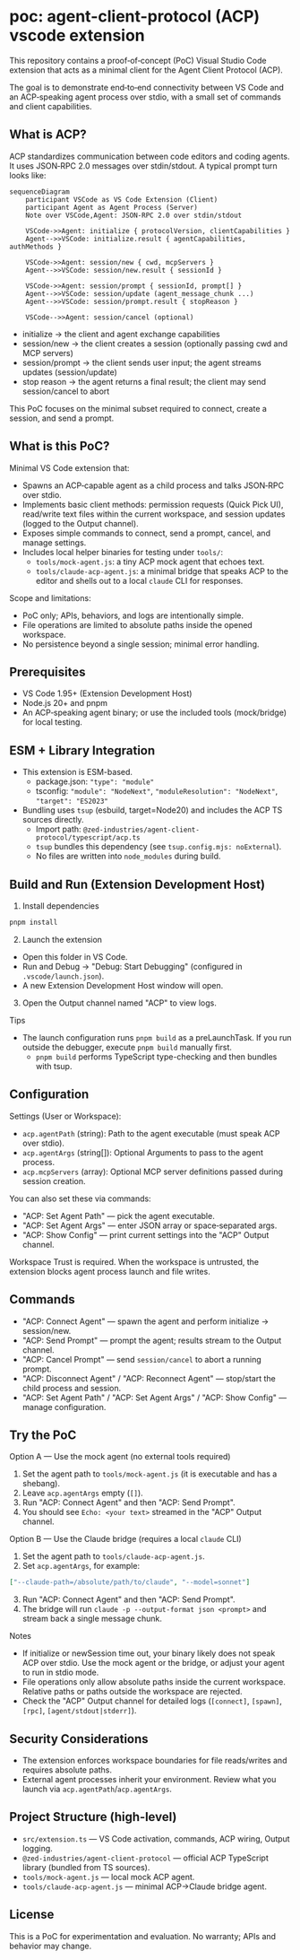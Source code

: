# poc: agent-client-protocol (ACP) vscode extension

This repository contains a proof‑of‑concept (PoC) Visual Studio Code extension that acts as a minimal client for the Agent Client Protocol (ACP).

The goal is to demonstrate end‑to‑end connectivity between VS Code and an ACP‑speaking agent process over stdio, with a small set of commands and client capabilities.

## What is ACP?

ACP standardizes communication between code editors and coding agents. It uses JSON‑RPC 2.0 messages over stdin/stdout. A typical prompt turn looks like:

```mermaid
sequenceDiagram
    participant VSCode as VS Code Extension (Client)
    participant Agent as Agent Process (Server)
    Note over VSCode,Agent: JSON‑RPC 2.0 over stdin/stdout

    VSCode->>Agent: initialize { protocolVersion, clientCapabilities }
    Agent-->>VSCode: initialize.result { agentCapabilities, authMethods }

    VSCode->>Agent: session/new { cwd, mcpServers }
    Agent-->>VSCode: session/new.result { sessionId }

    VSCode->>Agent: session/prompt { sessionId, prompt[] }
    Agent-->>VSCode: session/update (agent_message_chunk ...)
    Agent-->>VSCode: session/prompt.result { stopReason }

    VSCode-->>Agent: session/cancel (optional)
```

- initialize → the client and agent exchange capabilities
- session/new → the client creates a session (optionally passing cwd and MCP servers)
- session/prompt → the client sends user input; the agent streams updates (session/update)
- stop reason → the agent returns a final result; the client may send session/cancel to abort

This PoC focuses on the minimal subset required to connect, create a session, and send a prompt.

## What is this PoC?

Minimal VS Code extension that:

- Spawns an ACP‑capable agent as a child process and talks JSON‑RPC over stdio.
- Implements basic client methods: permission requests (Quick Pick UI), read/write text files within the current workspace, and session updates (logged to the Output channel).
- Exposes simple commands to connect, send a prompt, cancel, and manage settings.
- Includes local helper binaries for testing under `tools/`:
  - `tools/mock-agent.js`: a tiny ACP mock agent that echoes text.
  - `tools/claude-acp-agent.js`: a minimal bridge that speaks ACP to the editor and shells out to a local `claude` CLI for responses.

Scope and limitations:

- PoC only; APIs, behaviors, and logs are intentionally simple.
- File operations are limited to absolute paths inside the opened workspace.
- No persistence beyond a single session; minimal error handling.

## Prerequisites

- VS Code 1.95+ (Extension Development Host)
- Node.js 20+ and pnpm
- An ACP‑speaking agent binary; or use the included tools (mock/bridge) for local testing.

## ESM + Library Integration

- This extension is ESM-based.
  - package.json: `"type": "module"`
  - tsconfig: `"module": "NodeNext"`, `"moduleResolution": "NodeNext"`, `"target": "ES2023"`
- Bundling uses `tsup` (esbuild, target=Node20) and includes the ACP TS sources directly.
  - Import path: `@zed-industries/agent-client-protocol/typescript/acp.ts`
  - `tsup` bundles this dependency (see `tsup.config.mjs: noExternal`).
  - No files are written into `node_modules` during build.

## Build and Run (Extension Development Host)

1) Install dependencies

```bash
pnpm install
```

2) Launch the extension

- Open this folder in VS Code.
- Run and Debug → "Debug: Start Debugging" (configured in `.vscode/launch.json`).
- A new Extension Development Host window will open.

3) Open the Output channel named "ACP" to view logs.

Tips

- The launch configuration runs `pnpm build` as a preLaunchTask. If you run outside the debugger, execute `pnpm build` manually first.
  - `pnpm build` performs TypeScript type-checking and then bundles with tsup.

## Configuration

Settings (User or Workspace):

- `acp.agentPath` (string): Path to the agent executable (must speak ACP over stdio).
- `acp.agentArgs` (string[]): Optional Arguments to pass to the agent process.
- `acp.mcpServers` (array): Optional MCP server definitions passed during session creation.

You can also set these via commands:

- "ACP: Set Agent Path" — pick the agent executable.
- "ACP: Set Agent Args" — enter JSON array or space‑separated args.
- "ACP: Show Config" — print current settings into the "ACP" Output channel.

Workspace Trust is required. When the workspace is untrusted, the extension blocks agent process launch and file writes.

## Commands

- "ACP: Connect Agent" — spawn the agent and perform initialize → session/new.
- "ACP: Send Prompt" — prompt the agent; results stream to the Output channel.
- "ACP: Cancel Prompt" — send `session/cancel` to abort a running prompt.
- "ACP: Disconnect Agent" / "ACP: Reconnect Agent" — stop/start the child process and session.
- "ACP: Set Agent Path" / "ACP: Set Agent Args" / "ACP: Show Config" — manage configuration.

## Try the PoC

Option A — Use the mock agent (no external tools required)

1) Set the agent path to `tools/mock-agent.js` (it is executable and has a shebang).
2) Leave `acp.agentArgs` empty (`[]`).
3) Run "ACP: Connect Agent" and then "ACP: Send Prompt".
4) You should see `Echo: <your text>` streamed in the "ACP" Output channel.

Option B — Use the Claude bridge (requires a local `claude` CLI)

1) Set the agent path to `tools/claude-acp-agent.js`.
2) Set `acp.agentArgs`, for example:

```json
["--claude-path=/absolute/path/to/claude", "--model=sonnet"]
```

3) Run "ACP: Connect Agent" and then "ACP: Send Prompt".
4) The bridge will run `claude -p --output-format json <prompt>` and stream back a single message chunk.

Notes

- If initialize or newSession time out, your binary likely does not speak ACP over stdio. Use the mock agent or the bridge, or adjust your agent to run in stdio mode.
- File operations only allow absolute paths inside the current workspace. Relative paths or paths outside the workspace are rejected.
- Check the "ACP" Output channel for detailed logs (`[connect]`, `[spawn]`, `[rpc]`, `[agent/stdout|stderr]`).

## Security Considerations

- The extension enforces workspace boundaries for file reads/writes and requires absolute paths.
- External agent processes inherit your environment. Review what you launch via `acp.agentPath`/`acp.agentArgs`.

## Project Structure (high‑level)

- `src/extension.ts` — VS Code activation, commands, ACP wiring, Output logging.
- `@zed-industries/agent-client-protocol` — official ACP TypeScript library (bundled from TS sources).
- `tools/mock-agent.js` — local mock ACP agent.
- `tools/claude-acp-agent.js` — minimal ACP→Claude bridge agent.
  

## License

This is a PoC for experimentation and evaluation. No warranty; APIs and behavior may change.
